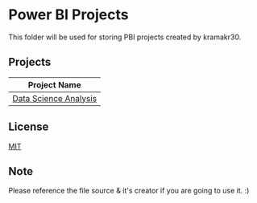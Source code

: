 # Power BI Projects

This folder will be used for storing PBI projects created by kramakr30.

## Projects

|Project Name |
|-------------|
|[Data Science Analysis](https://github.com/kramakr30/MyPBI-Projects/tree/1ae36fe818c5dd4a4ee6766eac478bdae25dffaa/Data%20Science%20Analysis) |

## License
[MIT](https://choosealicense.com/licenses/mit/)

## Note
Please reference the file source & it's creator if you are going to use it. :)
